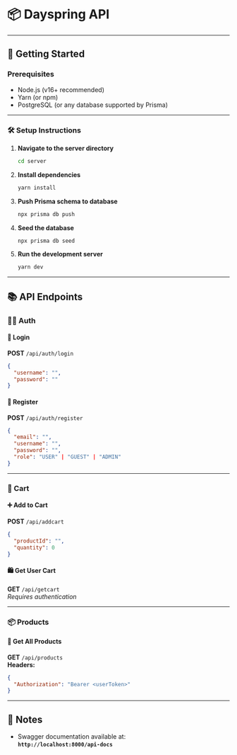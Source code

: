 # 📦 Dayspring API

---

## 🚀 Getting Started

### Prerequisites
- Node.js (v16+ recommended)
- Yarn (or npm)
- PostgreSQL (or any database supported by Prisma)
---

### 🛠️ Setup Instructions

1. **Navigate to the server directory**  
   ```bash
   cd server
   ```

2. **Install dependencies**  
   ```bash
   yarn install
   ```

3. **Push Prisma schema to database**  
   ```bash
   npx prisma db push
   ```

4. **Seed the database**  
   ```bash
   npx prisma db seed
   ```

5. **Run the development server**  
   ```bash
   yarn dev
   ```

---

## 📚 API Endpoints

### 🧑‍💼 Auth

#### 🔐 Login  
**POST** `/api/auth/login`  
```json
{
  "username": "",
  "password": ""
}
```

#### 📝 Register  
**POST** `/api/auth/register`  
```json
{
  "email": "",
  "username": "",
  "password": "",
  "role": "USER" | "GUEST" | "ADMIN"
}
```

---

### 🛒 Cart

#### ➕ Add to Cart  
**POST** `/api/addcart`  
```json
{
  "productId": "",
  "quantity": 0
}
```

#### 🛍️ Get User Cart  
**GET** `/api/getcart`  
_Requires authentication_

---

### 📦 Products

#### 🔎 Get All Products  
**GET** `/api/products`  
**Headers:**  
```json
{
  "Authorization": "Bearer <userToken>"
}
```

---

## 📘 Notes

- Swagger documentation available at:  
  **`http://localhost:8000/api-docs`**